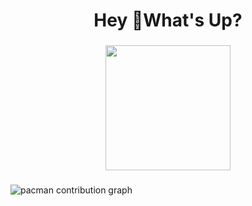 <h1 align="center">Hey 👋What's Up?</h1>

###

<div align="center">
  <img height="200" src="https://count.getloli.com/get/@ryyos:SecondChance?theme=original-new"  />
</div>

###

<picture>
  <source media="(prefers-color-scheme: dark)" srcset="https://raw.githubusercontent.com/ryyos/ryyos/output/pacman-contribution-graph-dark.svg">
  <source media="(prefers-color-scheme: light)" srcset="https://raw.githubusercontent.com/ryyos/ryyos/output/pacman-contribution-graph.svg">
  <img alt="pacman contribution graph" src="https://raw.githubusercontent.com/ryyos/ryyos/output/pacman-contribution-graph.svg">
</picture>

###
